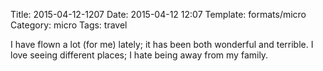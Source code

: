 Title: 2015-04-12-1207
Date: 2015-04-12 12:07
Template: formats/micro
Category: micro
Tags: travel

I have flown a lot (for me) lately; it has been both wonderful and terrible.
I love seeing different places; I hate being away from my family.

